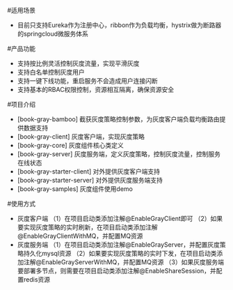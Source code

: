 #适用场景
* 目前只支持Eureka作为注册中心，ribbon作为负载均衡，hystrix做为断路器的springcloud微服务体系

#产品功能
* 支持按比例灵活控制灰度流量，实现平滑灰度
* 支持白名单控制灰度用户
* 支持一键下线功能，重启服务不会造成用户连接闪断
* 支持基本的RBAC权限控制，资源相互隔离，确保资源安全

#项目介绍
* [book-gray-bamboo] 截获灰度策略控制参数，为灰度客户端负载均衡路由提供数据支持
* [book-gray-client] 灰度客户端，实现灰度策略
* [book-gray-core] 灰度组件核心类定义
* [book-gray-server] 灰度服务端，定义灰度策略，控制灰度流量，控制服务在线状态
* [book-gray-starter-client] 对外提供灰度客户端支持
* [book-gray-starter-server] 对外提供灰度服务端支持
* [book-gray-samples] 灰度组件使用demo

#使用方式
* 灰度客户端
    （1）在项目启动类添加注解@EnableGrayClient即可
    （2）如果要实现灰度策略的实时刷新，在项目启动类添加注解@EnableGrayClientWithMQ，并配置MQ资源
* 灰度服务端
    （1）在项目启动类添加注解@EnableGrayServer，并配置灰度策略持久化mysql资源
    （2）如果要实现灰度策略的实时下发，在项目启动类添加注解@EnableGrayServerWithMQ，并配置MQ资源
    （3）如果灰度服务端要部署多节点，则需要在项目启动类添加注解@EnableShareSession，并配置redis资源
